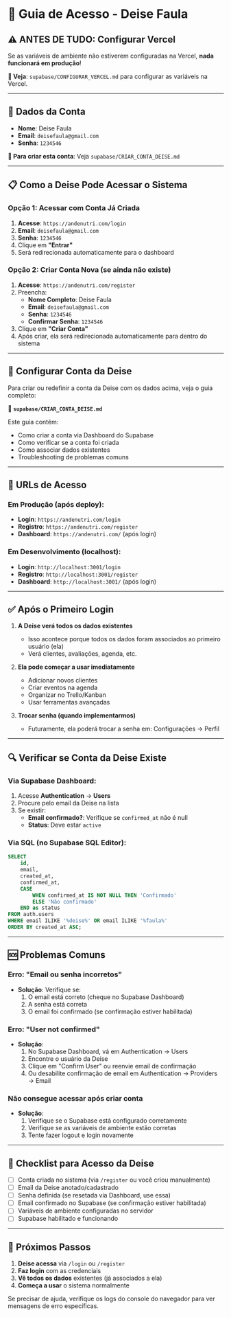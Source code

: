 # 🔐 Guia de Acesso - Deise Faula

## ⚠️ ANTES DE TUDO: Configurar Vercel

Se as variáveis de ambiente não estiverem configuradas na Vercel, **nada funcionará em produção**!

**📖 Veja**: `supabase/CONFIGURAR_VERCEL.md` para configurar as variáveis na Vercel.

---

## 👤 Dados da Conta

- **Nome**: Deise Faula
- **Email**: `deisefaula@gmail.com`
- **Senha**: `1234546`

**📖 Para criar esta conta**: Veja `supabase/CRIAR_CONTA_DEISE.md`

---

## 📋 Como a Deise Pode Acessar o Sistema

### Opção 1: Acessar com Conta Já Criada

1. **Acesse**: `https://andenutri.com/login`
2. **Email**: `deisefaula@gmail.com`
3. **Senha**: `1234546`
4. Clique em **"Entrar"**
5. Será redirecionada automaticamente para o dashboard

### Opção 2: Criar Conta Nova (se ainda não existe)

1. **Acesse**: `https://andenutri.com/register`
2. Preencha:
   - **Nome Completo**: Deise Faula
   - **Email**: `deisefaula@gmail.com`
   - **Senha**: `1234546`
   - **Confirmar Senha**: `1234546`
3. Clique em **"Criar Conta"**
4. Após criar, ela será redirecionada automaticamente para dentro do sistema

---

## 🔧 Configurar Conta da Deise

Para criar ou redefinir a conta da Deise com os dados acima, veja o guia completo:

**📖 `supabase/CRIAR_CONTA_DEISE.md`**

Este guia contém:
- Como criar a conta via Dashboard do Supabase
- Como verificar se a conta foi criada
- Como associar dados existentes
- Troubleshooting de problemas comuns

---

## 📱 URLs de Acesso

### Em Produção (após deploy):
- **Login**: `https://andenutri.com/login`
- **Registro**: `https://andenutri.com/register`
- **Dashboard**: `https://andenutri.com/` (após login)

### Em Desenvolvimento (localhost):
- **Login**: `http://localhost:3001/login`
- **Registro**: `http://localhost:3001/register`
- **Dashboard**: `http://localhost:3001/` (após login)

---

## ✅ Após o Primeiro Login

1. **A Deise verá todos os dados existentes**
   - Isso acontece porque todos os dados foram associados ao primeiro usuário (ela)
   - Verá clientes, avaliações, agenda, etc.

2. **Ela pode começar a usar imediatamente**
   - Adicionar novos clientes
   - Criar eventos na agenda
   - Organizar no Trello/Kanban
   - Usar ferramentas avançadas

3. **Trocar senha (quando implementarmos)**
   - Futuramente, ela poderá trocar a senha em: Configurações → Perfil

---

## 🔍 Verificar se Conta da Deise Existe

### Via Supabase Dashboard:

1. Acesse **Authentication** → **Users**
2. Procure pelo email da Deise na lista
3. Se existir:
   - **Email confirmado?**: Verifique se `confirmed_at` não é null
   - **Status**: Deve estar `active`

### Via SQL (no Supabase SQL Editor):

```sql
SELECT 
    id,
    email,
    created_at,
    confirmed_at,
    CASE 
        WHEN confirmed_at IS NOT NULL THEN 'Confirmado'
        ELSE 'Não confirmado'
    END as status
FROM auth.users
WHERE email ILIKE '%deise%' OR email ILIKE '%faula%'
ORDER BY created_at ASC;
```

---

## 🆘 Problemas Comuns

### Erro: "Email ou senha incorretos"
- **Solução**: Verifique se:
  1. O email está correto (cheque no Supabase Dashboard)
  2. A senha está correta
  3. O email foi confirmado (se confirmação estiver habilitada)

### Erro: "User not confirmed"
- **Solução**: 
  1. No Supabase Dashboard, vá em Authentication → Users
  2. Encontre o usuário da Deise
  3. Clique em "Confirm User" ou reenvie email de confirmação
  4. Ou desabilite confirmação de email em Authentication → Providers → Email

### Não consegue acessar após criar conta
- **Solução**: 
  1. Verifique se o Supabase está configurado corretamente
  2. Verifique se as variáveis de ambiente estão corretas
  3. Tente fazer logout e login novamente

---

## 📝 Checklist para Acesso da Deise

- [ ] Conta criada no sistema (via `/register` ou você criou manualmente)
- [ ] Email da Deise anotado/cadastrado
- [ ] Senha definida (se resetada via Dashboard, use essa)
- [ ] Email confirmado no Supabase (se confirmação estiver habilitada)
- [ ] Variáveis de ambiente configuradas no servidor
- [ ] Supabase habilitado e funcionando

---

## 🎯 Próximos Passos

1. **Deise acessa** via `/login` ou `/register`
2. **Faz login** com as credenciais
3. **Vê todos os dados** existentes (já associados a ela)
4. **Começa a usar** o sistema normalmente

Se precisar de ajuda, verifique os logs do console do navegador para ver mensagens de erro específicas.


